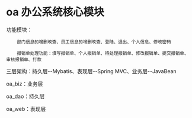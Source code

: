# oa 办公系统核心模块
功能模块：

        部门信息的增删改查、员工信息的增删改查、登陆、退出、个人信息、修改密码

        报销单处理功能：填写报销单、个人报销单、待处理报销单、修改报销单、提交报销单、审核报销单、打款

三层架构：持久层--Mybatis、表现层--Spring MVC、业务层--JavaBean

oa_biz：业务层

oa_dao：持久层

oa_web：表现层
